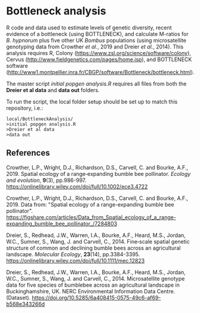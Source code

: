 # Bottleneck analysis

R code and data used to estimate levels of genetic diversity, recent evidence of a bottleneck (using BOTTLENECK), and calculate M-ratios for <i>B. hypnorum</i> plus five other UK <i>Bombus</i> populations (using microsatellite genotyping data from Crowther _et al._, 2019 and Dreier _et al._, 2014). This analysis requires R, Colony (https://www.zsl.org/science/software/colony), Cervus (http://www.fieldgenetics.com/pages/home.jsp), and BOTTLENECK software (http://www1.montpellier.inra.fr/CBGP/software/Bottleneck/bottleneck.html).

The master script _initial popgen analysis.R_ requires all files from both the **Dreier et al data** and **data out** folders.

To run the script, the local folder setup should be set up to match this repository, i.e.:

    local/BottleneckAnalysis/
    >initial popgen analysis.R
    >Dreier et al data
    >data out

## References

Crowther, L.P., Wright, D.J., Richardson, D.S., Carvell, C. and Bourke, A.F., 2019. Spatial ecology of a range‐expanding bumble bee pollinator. _Ecology and evolution_, **9**(3), pp.986-997. https://onlinelibrary.wiley.com/doi/full/10.1002/ece3.4722

Crowther, L.P., Wright, D.J., Richardson, D.S., Carvell, C. and Bourke, A.F., 2019. Data from: "Spatial ecology of a range-expanding bumble bee pollinator". https://figshare.com/articles/Data_from_Spatial_ecology_of_a_range-expanding_bumble_bee_pollinator_/7284803

Dreier, S., Redhead, J.W., Warren, I.A., Bourke, A.F., Heard, M.S., Jordan, W.C., Sumner, S., Wang, J. and Carvell, C., 2014. Fine‐scale spatial genetic structure of common and declining bumble bees across an agricultural landscape. _Molecular Ecology_, **23**(14), pp.3384-3395. https://onlinelibrary.wiley.com/doi/full/10.1111/mec.12823

Dreier, S., Redhead, J.W., Warren, I.A., Bourke, A.F., Heard, M.S., Jordan, W.C., Sumner, S., Wang, J. and Carvell, C., 2014. Microsatellite genotype data for five species of bumblebee across an agricultural landscape in Buckinghamshire, UK. NERC Environmental Information Data Centre. (Dataset). https://doi.org/10.5285/6a408415-0575-49c6-af69-b568e343266d
